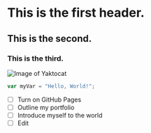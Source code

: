 # This is the first header.
## This is the second.
### This is the third.
![Image of Yaktocat](https://octodex.github.com/images/yaktocat.png)


``` javascript
var myVar = "Hello, World!";
```
- [ ] Turn on GitHub Pages
- [ ] Outline my portfolio
- [ ] Introduce myself to the world
- [ ] Edit
